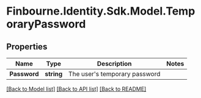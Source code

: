 # Finbourne.Identity.Sdk.Model.TemporaryPassword

## Properties

Name | Type | Description | Notes
------------ | ------------- | ------------- | -------------
**Password** | **string** | The user&#39;s temporary password | 

[[Back to Model list]](../README.md#documentation-for-models) [[Back to API list]](../README.md#documentation-for-api-endpoints) [[Back to README]](../README.md)

